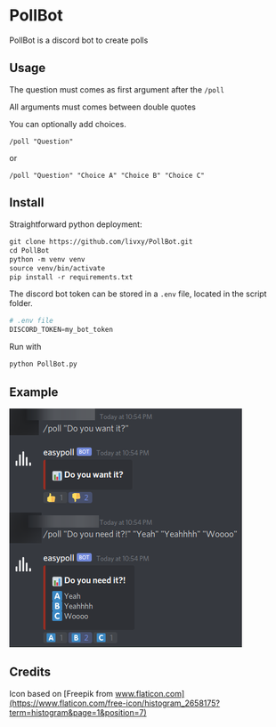 # PollBot

PollBot is a discord bot to create polls

## Usage

The question must comes as first argument after the `/poll`

All arguments must comes between double quotes

You can optionally add choices.

```
/poll "Question"
```

or

```
/poll "Question" "Choice A" "Choice B" "Choice C"
```

## Install

Straightforward python deployment:

```
git clone https://github.com/livxy/PollBot.git
cd PollBot
python -m venv venv
source venv/bin/activate
pip install -r requirements.txt
```

The discord bot token can be stored in a `.env` file, located in the script folder.

```py
# .env file
DISCORD_TOKEN=my_bot_token
```

Run with

```py
python PollBot.py
```

## Example

![Pollbot](Screen_1.png)

## Credits

Icon based on [Freepik from www.flaticon.com](https://www.flaticon.com/free-icon/histogram_2658175?term=histogram&page=1&position=7)
